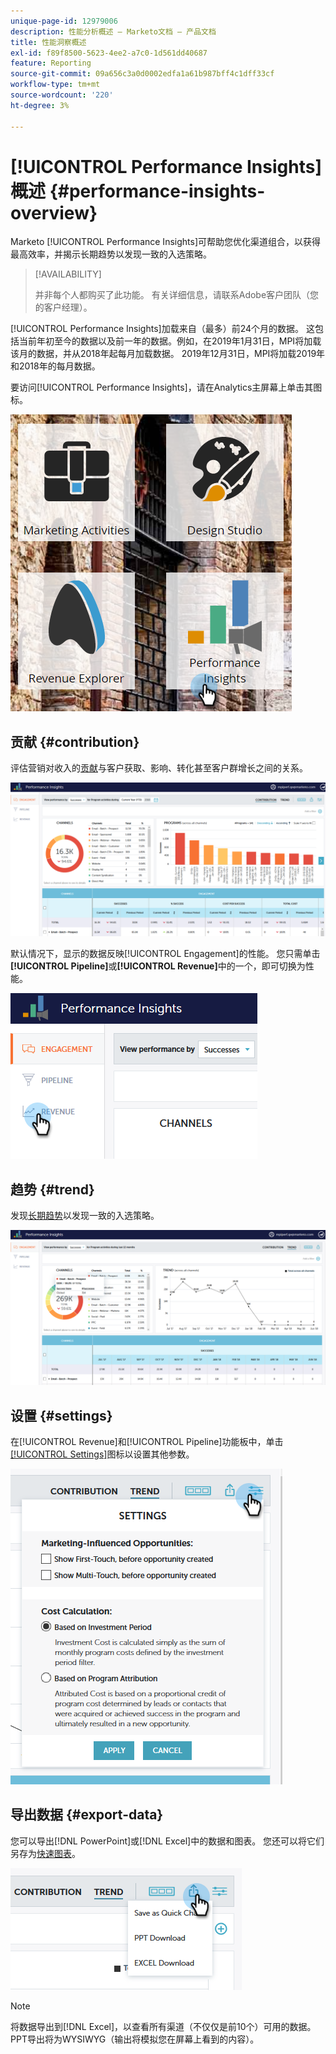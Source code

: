 ```yaml
---
unique-page-id: 12979006
description: 性能分析概述 — Marketo文档 — 产品文档
title: 性能洞察概述
exl-id: f89f8500-5623-4ee2-a7c0-1d561dd40687
feature: Reporting
source-git-commit: 09a656c3a0d0002edfa1a61b987bff4c1dff33cf
workflow-type: tm+mt
source-wordcount: '220'
ht-degree: 3%

---
```


# [!UICONTROL Performance Insights] 概述 {#performance-insights-overview}

Marketo [!UICONTROL Performance Insights]可帮助您优化渠道组合，以获得最高效率，并揭示长期趋势以发现一致的入选策略。

>[!AVAILABILITY]
>
>并非每个人都购买了此功能。 有关详细信息，请联系Adobe客户团队（您的客户经理）。

[!UICONTROL Performance Insights]加载来自（最多）前24个月的数据。 这包括当前年初至今的数据以及前一年的数据。例如，在2019年1月31日，MPI将加载该月的数据，并从2018年起每月加载数据。 2019年12月31日，MPI将加载2019年和2018年的每月数据。

要访问[!UICONTROL Performance Insights]，请在Analytics主屏幕上单击其图标。

![](assets/one.png)

## 贡献 {#contribution}

评估营销对收入的[贡献](/help/marketo/product-docs/reporting/performance-insights/performance-insights-contribution-overview.md)与客户获取、影响、转化甚至客户群增长之间的关系。

![](assets/two.png)

默认情况下，显示的数据反映[!UICONTROL Engagement]的性能。 您只需单击&#x200B;**[!UICONTROL Pipeline]**&#x200B;或&#x200B;**[!UICONTROL Revenue]**&#x200B;中的一个，即可切换为性能。

![](assets/3.png)

## 趋势 {#trend}

发现[长期趋势](/help/marketo/product-docs/reporting/performance-insights/performance-insights-trend-overview.md)以发现一致的入选策略。

![](assets/4.png)

## 设置 {#settings}

在[!UICONTROL Revenue]和[!UICONTROL Pipeline]功能板中，单击[[!UICONTROL Settings]](/help/marketo/product-docs/reporting/performance-insights/performance-insights-settings.md)图标以设置其他参数。

![](assets/5.png)

## 导出数据 {#export-data}

您可以导出[!DNL PowerPoint]或[!DNL Excel]中的数据和图表。 您还可以将它们另存为[快速图表](/help/marketo/product-docs/reporting/performance-insights/performance-insights-quick-charts.md)。

![](assets/6.png)

>[!NOTE]
>
>将数据导出到[!DNL Excel]，以查看所有渠道（不仅仅是前10个）可用的数据。 PPT导出将为WYSIWYG（输出将模拟您在屏幕上看到的内容）。
